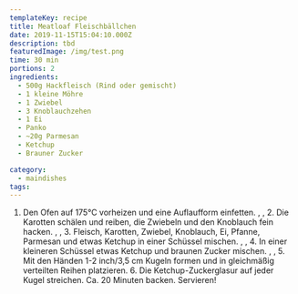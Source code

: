 ```yaml
---
templateKey: recipe
title: Meatloaf Fleischbällchen
date: 2019-11-15T15:04:10.000Z
description: tbd
featuredImage: /img/test.png
time: 30 min
portions: 2
ingredients:
  - 500g Hackfleisch (Rind oder gemischt)
  - 1 kleine Möhre
  - 1 Zwiebel
  - 3 Knoblauchzehen
  - 1 Ei
  - Panko
  - ~20g Parmesan
  - Ketchup
  - Brauner Zucker

category:
  - maindishes
tags:
---
```


1. Den Ofen auf 175°C vorheizen und eine Auflaufform einfetten. , , 2. Die Karotten schälen und reiben, die Zwiebeln und den Knoblauch fein hacken. , , 3. Fleisch, Karotten, Zwiebel, Knoblauch, Ei, Pfanne, Parmesan und etwas Ketchup in einer Schüssel mischen. , , 4. In einer kleineren Schüssel etwas Ketchup und braunen Zucker mischen. , , 5. Mit den Händen 1-2 inch/3,5 cm Kugeln formen und in gleichmäßig verteilten Reihen platzieren. 6. Die Ketchup-Zuckerglasur auf jeder Kugel streichen. Ca. 20 Minuten backen. Servieren!
